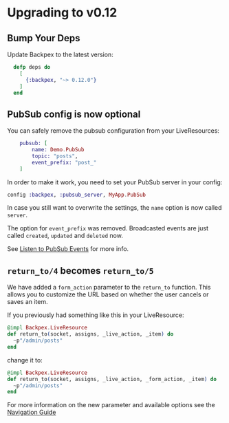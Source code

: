 # Upgrading to v0.12

## Bump Your Deps

Update Backpex to the latest version:

```elixir
  defp deps do
    [
      {:backpex, "~> 0.12.0"}
    ]
  end
```

## PubSub config is now optional

You can safely remove the pubsub configuration from your LiveResources:

```elixir
    pubsub: [
        name: Demo.PubSub
        topic: "posts",
        event_prefix: "post_"
    ]
```

In order to make it work, you need to set your PubSub server in your config:

```elixir
config :backpex, :pubsub_server, MyApp.PubSub
```

In case you still want to overwrite the settings, the `name` option is now called `server`.

The option for `event_prefix` was removed. Broadcasted events are just called `created`, `updated` and `deleted` now.

See [Listen to PubSub Events](live_resource/listen-to-pubsub-events.md) for more info.

## `return_to/4` becomes `return_to/5`

We have added a `form_action` parameter to the `return_to` function.
This allows you to customize the URL based on whether the user cancels or saves an item.

If you previously had something like this in your LiveResource:

```elixir
@impl Backpex.LiveResource
def return_to(socket, assigns, _live_action, _item) do
  ~p"/admin/posts"
end
```

change it to:

```elixir
@impl Backpex.LiveResource
def return_to(socket, assigns, _live_action, _form_action, _item) do
  ~p"/admin/posts"
end
```

For more information on the new parameter and available options see the [Navigation Guide](/guides/live_resource/navigation.md)